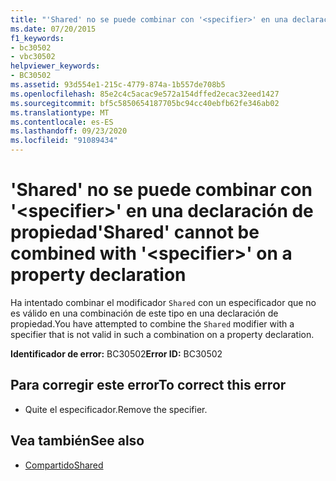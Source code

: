 ```yaml
---
title: "'Shared' no se puede combinar con '<specifier>' en una declaración de propiedad"
ms.date: 07/20/2015
f1_keywords:
- bc30502
- vbc30502
helpviewer_keywords:
- BC30502
ms.assetid: 93d554e1-215c-4779-874a-1b557de708b5
ms.openlocfilehash: 85e2c4c5acac9e572a154dffed2ecac32eed1427
ms.sourcegitcommit: bf5c5850654187705bc94cc40ebfb62fe346ab02
ms.translationtype: MT
ms.contentlocale: es-ES
ms.lasthandoff: 09/23/2020
ms.locfileid: "91089434"
---
```

# <a name="shared-cannot-be-combined-with-specifier-on-a-property-declaration"></a><span data-ttu-id="255c6-102">'Shared' no se puede combinar con '\<specifier>' en una declaración de propiedad</span><span class="sxs-lookup"><span data-stu-id="255c6-102">'Shared' cannot be combined with '\<specifier>' on a property declaration</span></span>

<span data-ttu-id="255c6-103">Ha intentado combinar el modificador `Shared` con un especificador que no es válido en una combinación de este tipo en una declaración de propiedad.</span><span class="sxs-lookup"><span data-stu-id="255c6-103">You have attempted to combine the `Shared` modifier with a specifier that is not valid in such a combination on a property declaration.</span></span>  
  
 <span data-ttu-id="255c6-104">**Identificador de error:** BC30502</span><span class="sxs-lookup"><span data-stu-id="255c6-104">**Error ID:** BC30502</span></span>  
  
## <a name="to-correct-this-error"></a><span data-ttu-id="255c6-105">Para corregir este error</span><span class="sxs-lookup"><span data-stu-id="255c6-105">To correct this error</span></span>  
  
- <span data-ttu-id="255c6-106">Quite el especificador.</span><span class="sxs-lookup"><span data-stu-id="255c6-106">Remove the specifier.</span></span>  
  
## <a name="see-also"></a><span data-ttu-id="255c6-107">Vea también</span><span class="sxs-lookup"><span data-stu-id="255c6-107">See also</span></span>

- [<span data-ttu-id="255c6-108">Compartido</span><span class="sxs-lookup"><span data-stu-id="255c6-108">Shared</span></span>](../language-reference/modifiers/shared.md)
